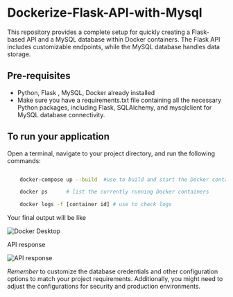 # Dockerize-Flask-API-with-Mysql
This repository provides a complete setup for quickly creating a Flask-based API and a MySQL database within Docker containers. The Flask API includes customizable endpoints, while the MySQL database handles data storage.


Pre-requisites
--------------
* Python, Flask , MySQL, Docker already installed
* Make sure you have a requirements.txt file containing all the necessary Python packages, including Flask, SQLAlchemy, and mysqlclient for MySQL database connectivity.


To run your application
---------------------
Open a terminal, navigate to your project directory, and run the following commands:

```bash

    docker-compose up --build  #use to build and start the Docker containers 

    docker ps      # list the currently running Docker containers

    docker logs -f [container id] # use to check logs

```


Your final output will be like

![Docker Desktop](https://github.com/Minhajshaikh321/Dockerize-FlaskAPI-Mysql/assets/105153709/8ac5f40c-2bb8-4010-baeb-85970347d121)


API response

![API response](https://github.com/Minhajshaikh321/Dockerize-FlaskAPI-Mysql/assets/105153709/e28d2822-eae6-4fe7-82ac-ccc162b8a54a)


*Remember* to customize the database credentials and other configuration options to match your project requirements. Additionally, you might need to adjust the configurations for security and production environments.
